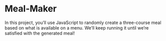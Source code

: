 # Meal-Maker
In this project, you’ll use JavaScript to randomly create a three-course meal based on what is available on a menu. We’ll keep running it until we’re satisfied with the generated meal!
